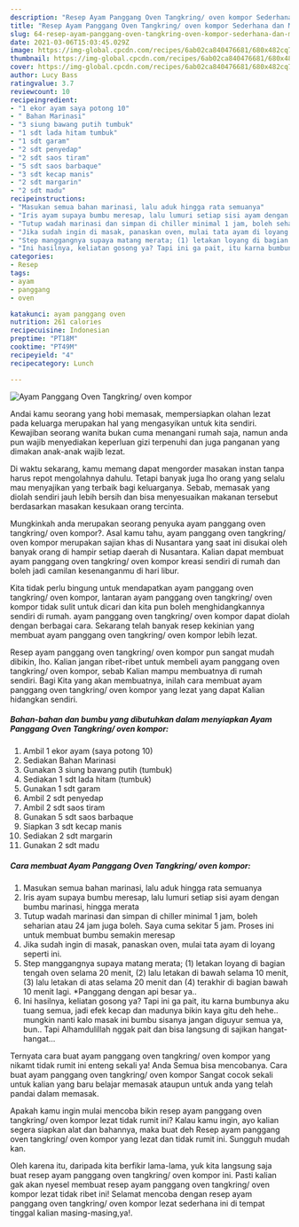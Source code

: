 ```yaml
---
description: "Resep Ayam Panggang Oven Tangkring/ oven kompor Sederhana dan Mudah Dibuat"
title: "Resep Ayam Panggang Oven Tangkring/ oven kompor Sederhana dan Mudah Dibuat"
slug: 64-resep-ayam-panggang-oven-tangkring-oven-kompor-sederhana-dan-mudah-dibuat
date: 2021-03-06T15:03:45.029Z
image: https://img-global.cpcdn.com/recipes/6ab02ca840476681/680x482cq70/ayam-panggang-oven-tangkring-oven-kompor-foto-resep-utama.jpg
thumbnail: https://img-global.cpcdn.com/recipes/6ab02ca840476681/680x482cq70/ayam-panggang-oven-tangkring-oven-kompor-foto-resep-utama.jpg
cover: https://img-global.cpcdn.com/recipes/6ab02ca840476681/680x482cq70/ayam-panggang-oven-tangkring-oven-kompor-foto-resep-utama.jpg
author: Lucy Bass
ratingvalue: 3.7
reviewcount: 10
recipeingredient:
- "1 ekor ayam saya potong 10"
- " Bahan Marinasi"
- "3 siung bawang putih tumbuk"
- "1 sdt lada hitam tumbuk"
- "1 sdt garam"
- "2 sdt penyedap"
- "2 sdt saos tiram"
- "5 sdt saos barbaque"
- "3 sdt kecap manis"
- "2 sdt margarin"
- "2 sdt madu"
recipeinstructions:
- "Masukan semua bahan marinasi, lalu aduk hingga rata semuanya"
- "Iris ayam supaya bumbu meresap, lalu lumuri setiap sisi ayam dengan bumbu marinasi, hingga merata"
- "Tutup wadah marinasi dan simpan di chiller minimal 1 jam, boleh seharian atau 24 jam juga boleh. Saya cuma sekitar 5 jam. Proses ini untuk membuat bumbu semakin meresap"
- "Jika sudah ingin di masak, panaskan oven, mulai tata ayam di loyang seperti ini."
- "Step manggangnya supaya matang merata; (1) letakan loyang di bagian tengah oven selama 20 menit, (2) lalu letakan di bawah selama 10 menit, (3) lalu letakan di atas selama 20 menit dan (4) terakhir di bagian bawah 10 menit lagi. *Panggang dengan api besar ya.."
- "Ini hasilnya, keliatan gosong ya? Tapi ini ga pait, itu karna bumbunya aku tuang semua, jadi efek kecap dan madunya bikin kaya gitu deh hehe.. mungkin nanti kalo masak ini bumbu sisanya jangan diguyur semua ya, bun.. Tapi Alhamdulillah nggak pait dan bisa langsung di sajikan hangat-hangat..."
categories:
- Resep
tags:
- ayam
- panggang
- oven

katakunci: ayam panggang oven 
nutrition: 261 calories
recipecuisine: Indonesian
preptime: "PT18M"
cooktime: "PT49M"
recipeyield: "4"
recipecategory: Lunch

---
```



![Ayam Panggang Oven Tangkring/ oven kompor](https://img-global.cpcdn.com/recipes/6ab02ca840476681/680x482cq70/ayam-panggang-oven-tangkring-oven-kompor-foto-resep-utama.jpg)

Andai kamu seorang yang hobi memasak, mempersiapkan olahan lezat pada keluarga merupakan hal yang mengasyikan untuk kita sendiri. Kewajiban seorang  wanita bukan cuma menangani rumah saja, namun anda pun wajib menyediakan keperluan gizi terpenuhi dan juga panganan yang dimakan anak-anak wajib lezat.

Di waktu  sekarang, kamu memang dapat mengorder masakan instan tanpa harus repot mengolahnya dahulu. Tetapi banyak juga lho orang yang selalu mau menyajikan yang terbaik bagi keluarganya. Sebab, memasak yang diolah sendiri jauh lebih bersih dan bisa menyesuaikan makanan tersebut berdasarkan masakan kesukaan orang tercinta. 



Mungkinkah anda merupakan seorang penyuka ayam panggang oven tangkring/ oven kompor?. Asal kamu tahu, ayam panggang oven tangkring/ oven kompor merupakan sajian khas di Nusantara yang saat ini disukai oleh banyak orang di hampir setiap daerah di Nusantara. Kalian dapat membuat ayam panggang oven tangkring/ oven kompor kreasi sendiri di rumah dan boleh jadi camilan kesenanganmu di hari libur.

Kita tidak perlu bingung untuk mendapatkan ayam panggang oven tangkring/ oven kompor, lantaran ayam panggang oven tangkring/ oven kompor tidak sulit untuk dicari dan kita pun boleh menghidangkannya sendiri di rumah. ayam panggang oven tangkring/ oven kompor dapat diolah dengan berbagai cara. Sekarang telah banyak resep kekinian yang membuat ayam panggang oven tangkring/ oven kompor lebih lezat.

Resep ayam panggang oven tangkring/ oven kompor pun sangat mudah dibikin, lho. Kalian jangan ribet-ribet untuk membeli ayam panggang oven tangkring/ oven kompor, sebab Kalian mampu membuatnya di rumah sendiri. Bagi Kita yang akan membuatnya, inilah cara membuat ayam panggang oven tangkring/ oven kompor yang lezat yang dapat Kalian hidangkan sendiri.

<!--inarticleads1-->

##### Bahan-bahan dan bumbu yang dibutuhkan dalam menyiapkan Ayam Panggang Oven Tangkring/ oven kompor:

1. Ambil 1 ekor ayam (saya potong 10)
1. Sediakan  Bahan Marinasi
1. Gunakan 3 siung bawang putih (tumbuk)
1. Sediakan 1 sdt lada hitam (tumbuk)
1. Gunakan 1 sdt garam
1. Ambil 2 sdt penyedap
1. Ambil 2 sdt saos tiram
1. Gunakan 5 sdt saos barbaque
1. Siapkan 3 sdt kecap manis
1. Sediakan 2 sdt margarin
1. Gunakan 2 sdt madu




<!--inarticleads2-->

##### Cara membuat Ayam Panggang Oven Tangkring/ oven kompor:

1. Masukan semua bahan marinasi, lalu aduk hingga rata semuanya
1. Iris ayam supaya bumbu meresap, lalu lumuri setiap sisi ayam dengan bumbu marinasi, hingga merata
1. Tutup wadah marinasi dan simpan di chiller minimal 1 jam, boleh seharian atau 24 jam juga boleh. Saya cuma sekitar 5 jam. Proses ini untuk membuat bumbu semakin meresap
1. Jika sudah ingin di masak, panaskan oven, mulai tata ayam di loyang seperti ini.
1. Step manggangnya supaya matang merata; (1) letakan loyang di bagian tengah oven selama 20 menit, (2) lalu letakan di bawah selama 10 menit, (3) lalu letakan di atas selama 20 menit dan (4) terakhir di bagian bawah 10 menit lagi. *Panggang dengan api besar ya..
1. Ini hasilnya, keliatan gosong ya? Tapi ini ga pait, itu karna bumbunya aku tuang semua, jadi efek kecap dan madunya bikin kaya gitu deh hehe.. mungkin nanti kalo masak ini bumbu sisanya jangan diguyur semua ya, bun.. Tapi Alhamdulillah nggak pait dan bisa langsung di sajikan hangat-hangat...




Ternyata cara buat ayam panggang oven tangkring/ oven kompor yang nikamt tidak rumit ini enteng sekali ya! Anda Semua bisa mencobanya. Cara buat ayam panggang oven tangkring/ oven kompor Sangat cocok sekali untuk kalian yang baru belajar memasak ataupun untuk anda yang telah pandai dalam memasak.

Apakah kamu ingin mulai mencoba bikin resep ayam panggang oven tangkring/ oven kompor lezat tidak rumit ini? Kalau kamu ingin, ayo kalian segera siapkan alat dan bahannya, maka buat deh Resep ayam panggang oven tangkring/ oven kompor yang lezat dan tidak rumit ini. Sungguh mudah kan. 

Oleh karena itu, daripada kita berfikir lama-lama, yuk kita langsung saja buat resep ayam panggang oven tangkring/ oven kompor ini. Pasti kalian gak akan nyesel membuat resep ayam panggang oven tangkring/ oven kompor lezat tidak ribet ini! Selamat mencoba dengan resep ayam panggang oven tangkring/ oven kompor lezat sederhana ini di tempat tinggal kalian masing-masing,ya!.


